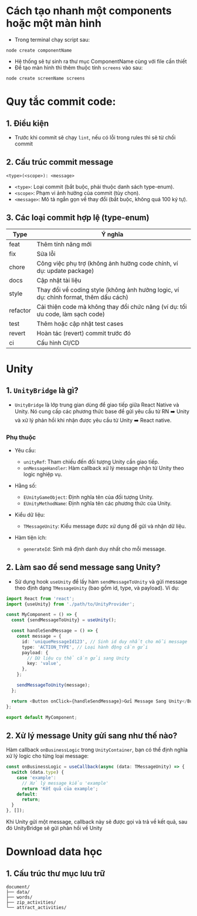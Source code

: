 # Cách tạo nhanh một components hoặc một màn hình

- Trong terminal chạy script sau:

```
node create componentName
```

- Hệ thống sẽ tự sinh ra thư mục ComponentName cùng với file cần thiết
- Để tạo màn hình thì thêm thuộc tính `screens` vào sau:

```
node create screenName screens
```

# Quy tắc commit code:

## 1. Điều kiện

- Trước khi commit sẽ chạy `lint`, nếu có lỗi trong rules thì sẽ từ chối commit

## 2. Cấu trúc commit message

```
<type>(<scope>): <message>
```

- `<type>`: Loại commit (bắt buộc, phải thuộc danh sách type-enum).
- `<scope>`: Phạm vi ảnh hưởng của commit (tùy chọn).
- `<message>`: Mô tả ngắn gọn về thay đổi (bắt buộc, không quá 100 ký tự).

## 3. Các loại commit hợp lệ (type-enum)

| Type     | Ý nghĩa                                                                              |
| -------- | ------------------------------------------------------------------------------------ |
| feat     | Thêm tính năng mới                                                                   |
| fix      | Sửa lỗi                                                                              |
| chore    | Công việc phụ trợ (không ảnh hưởng code chính, ví dụ: update package)                |
| docs     | Cập nhật tài liệu                                                                    |
| style    | Thay đổi về coding style (không ảnh hưởng logic, ví dụ: chỉnh format, thêm dấu cách) |
| refactor | Cải thiện code mà không thay đổi chức năng (ví dụ: tối ưu code, làm sạch code)       |
| test     | Thêm hoặc cập nhật test cases                                                        |
| revert   | Hoàn tác (revert) commit trước đó                                                    |
| ci       | Cấu hình CI/CD                                                                       |

# Unity

## 1. `UnityBridge` là gì?

- `UnityBridge` là lớp trung gian dùng để giao tiếp giữa React Native và Unity. Nó cung cấp các phương thức base để gửi yêu cầu từ RN ➡️ Unity và xử lý phản hồi khi nhận được yêu cầu từ Unity ➡️ React native.

### Phụ thuộc

- Yêu cầu:

  - `unityRef`: Tham chiếu đến đối tượng Unity cần giao tiếp.
  - `onMessageHandler`: Hàm callback xử lý message nhận từ Unity theo logic nghiệp vụ.

- Hằng số:

  - `EUnityGameObject`: Định nghĩa tên của đối tượng Unity.
  - `EUnityMethodName`: Định nghĩa tên các phương thức của Unity.

- Kiểu dữ liệu:
  - `TMessageUnity`: Kiểu message được xử dụng để gửi và nhận dữ liệu.
- Hàm tiện ích:
  - `generateId`: Sinh mã định danh duy nhất cho mỗi message.

## 2. Làm sao để send message sang Unity?

- Sử dụng hook `useUnity` để lấy hàm `sendMessageToUnity` và gửi message theo định dạng `TMessageUnity` (bao gồm id, type, và payload). Ví dụ:

```typescript
import React from 'react';
import {useUnity} from './path/to/UnityProvider';

const MyComponent = () => {
  const {sendMessageToUnity} = useUnity();

  const handleSendMessage = () => {
    const message = {
      id: 'uniqueMessageId123', // Sinh id duy nhất cho mỗi message
      type: 'ACTION_TYPE', // Loại hành động cần gửi
      payload: {
        // Dữ liệu cụ thể cần gửi sang Unity
        key: 'value',
      },
    };

    sendMessageToUnity(message);
  };

  return <Button onClick={handleSendMessage}>Gửi Message Sang Unity</Button>;
};

export default MyComponent;
```

## 2. Xử lý message Unity gửi sang như thế nào?

Hàm callback `onBusinessLogic` trong `UnityContainer`, bạn có thể định nghĩa xử lý logic cho từng loại message:

```typescript
const onBusinessLogic = useCallback(async (data: TMessageUnity) => {
  switch (data.type) {
    case 'example':
      // Xử lý message kiểu 'example'
      return 'Kết quả của example';
    default:
      return;
  }
}, []);
```

Khi Unity gửi một message, callback này sẽ được gọi và trả về kết quả, sau đó UnityBridge sẽ gửi phản hồi về Unity

# Download data học

## 1. Cấu trúc thư mục lưu trữ

```
document/
├── data/
├── words/
├── zip_activities/
└── attract_activities/
```
